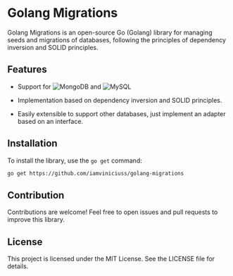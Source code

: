 # Golang Migrations

Golang Migrations is an open-source Go (Golang) library for managing seeds and migrations of databases, following the principles of dependency inversion and SOLID principles.

## Features

- Support for ![MongoDB](https://img.shields.io/badge/MongoDB-47A248?style=for-the-badge&logo=mongodb&logoColor=white) and ![MySQL](https://img.shields.io/badge/MySQL-4479A1?style=for-the-badge&logo=mysql&logoColor=white)

- Implementation based on dependency inversion and SOLID principles.
- Easily extensible to support other databases, just implement an adapter based on an interface.

## Installation

To install the library, use the `go get` command:

```bash
go get https://github.com/iamviniciuss/golang-migrations
```

## Contribution
Contributions are welcome! Feel free to open issues and pull requests to improve this library.

## License
This project is licensed under the MIT License. See the LICENSE file for details.

